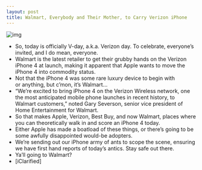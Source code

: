 ```yaml
---
layout: post
title: Walmart, Everybody and Their Mother, to Carry Verizon iPhone
---
```

![img](http://media.idownloadblog.com/wp-content/uploads/2011/02/Verizon-iPhone-4-Walmart-e1297312265905.jpg)
* So, today is officially V-day, a.k.a. Verizon day. To celebrate, everyone’s invited, and I do mean, everyone.
* Walmart is the latest retailer to get their grubby hands on the Verizon iPhone 4 at launch, making it apparent that Apple wants to move the iPhone 4 into commodity status.
* Not that the iPhone 4 was some rare luxury device to begin with or anything, but c’mon, it’s Walmart…
* “We’re excited to bring iPhone 4 on the Verizon Wireless network, one the most anticipated mobile phone launches in recent history, to Walmart customers,” noted Gary Severson, senior vice president of Home Entertainment for Walmart.
* So that makes Apple, Verizon, Best Buy, and now Walmart, places where you can theoretically walk in and score an iPhone 4 today.
* Either Apple has made a boatload of these things, or there’s going to be some awfully disappointed would-be adopters.
* We’re sending out our iPhone army of ants to scope the scene, ensuring we have first hand reports of today’s antics. Stay safe out there.
* Ya’ll going to Walmart?
* [iClarified]

